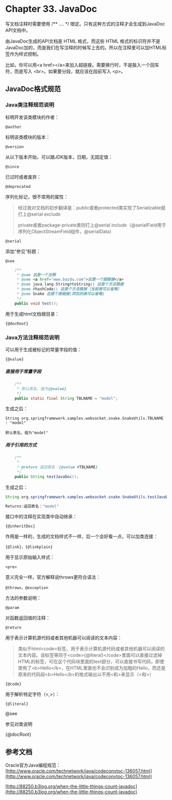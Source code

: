 # Chapter 33. JavaDoc

写文档注释时需要使用 /\*\* .... \*/ 限定。只有这种方式的注释才会生成到JavaDoc API文档中。

由JavaDoc生成的API文档是 HTML 格式，而这些 HTML 格式的标识符并不是 JavaDoc加的，而是我们在写注释的时候写上去的。所以在注释里可以加HTML标签作为样式控制。

比如，你可以用&lt;a href&gt;&lt;/a&gt;来加入超链接。需要换行时，不是敲入一个回车符，而是写入 &lt;br&gt;。如果要分段，就应该在段前写入 &lt;p&gt;。

## JavaDoc格式规范

### Java类注释规范说明

标明开发该类模块的作者：

`@author`

标明该类模块的版本：

`@version`

从以下版本开始，可以跟JDK版本，日期，无固定值：

`@since`

已过时或者废弃：

`@deprecated`

序列化标记，很不常用的属性：

> 经过我对文档的初步翻译是：public或者protected类实现了Serializable就打上@serial exclude
>
> private或者package-private类则打上@serial include（@serialField用于序列化ObjectStreamField组件，@serialData）

`@serial`

添加“参见”标题：

`@see`

```java
    /**
     * @see 这是一个注释
     * @see <a href="www.baidu.com">这是一个超链接</a>
     * @see java.lang.String#toString() 这是个方法链接
     * @see #hashCode() 这是个方法链接（当前类可以省略）
     * @see Snake 这是个类链接(同包的类可以省略)
     */
    public void test();
```

用于生成html文档根目录：

`{@docRoot}`

### Java方法注释规范说明

可以用于生成被标记的常量字段的值：

`{@value}`

##### 直接用于常量字段

```java
    /**
     * 默认表名，值为{@value}
     */
    public static final String TBLNAME = "model";
```

生成之后：

```
String org.springframework.samples.websocket.snake.SnakeUtils.TBLNAME : "model"

默认表名，值为"model"
```

##### 用于引用的方式

```java
    /**
     * 
     * @return 返回表名：{@value #TBLNAME}
     */
    public String testJavaDoc();
```

生成之后：

```java
String org.springframework.samples.websocket.snake.SnakeUtils.testJavaDoc()

Returns:返回表名："model"
```

接口中的注释在实现类中自动继承：

`{@inheritDoc}`

作用是一样的，生成的文档样式不一样，后一个会好看一点，可以加类连接：

`{@link}，{@linkplain}`

用于显示原始输入样式：

`<pre>`

意义完全一样，官方解释说throws更符合语法：

`@throws，@exception`

方法的参数说明：

`@param`

对函数返回值的注释：

`@return`

用于表示计算机源代码或者其他机器可以阅读的文本内容：

> 类似于html&lt;code&gt;标签，用于表示计算机源代码或者其他机器可以阅读的文本内容。该标签等同于&lt;code&gt;{@literal}&lt;/code&gt;里面可以直接过滤掉HTML的标签，可在这个代码块里面的text部分，可以直接书写代码，即使使用了&lt;b&gt;Hello&lt;/b&gt;，在HTML里面也不会识别成为加粗的Hello，而还是原来的代码段&lt;b&gt;Hello&lt;/b&gt;的格式输出以不用&lt;和&gt;来显示（&lt;和&gt;）

`{@code}`

用于解析特定字符（&lt;,&gt;）：

`{@literal}`

@see

参见对类说明

{@docRoot}

## 参考文档

Oracle官方Java编程规范：[http://www.oracle.com/technetwork/java/codeconvtoc-136057.html](http://www.oracle.com/technetwork/java/codeconvtoc-136057.html)

[http://88250.b3log.org/when-the-little-things-count-javadoc](http://88250.b3log.org/when-the-little-things-count-javadoc)


